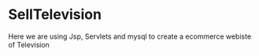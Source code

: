 # SellTelevision
Here we are using Jsp, Servlets and mysql to create a ecommerce webiste of Television
